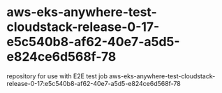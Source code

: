# aws-eks-anywhere-test-cloudstack-release-0-17-e5c540b8-af62-40e7-a5d5-e824ce6d568f-78
repository for use with E2E test job aws-eks-anywhere-test-cloudstack-release-0-17:e5c540b8-af62-40e7-a5d5-e824ce6d568f-78
